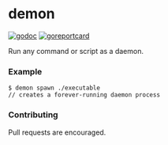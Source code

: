 # demon

[![godoc](https://godoc.org/github.com/streamwithme/vortex?status.svg)](https://godoc.org/github.com/streamwithme/vortex)
[![goreportcard](https://goreportcard.com/badge/github.com/streamwithme/vortex)](https://goreportcard.com/badge/github.com/streamwithme/vortex)

Run any command or script as a daemon.

### Example

```console
$ demon spawn ./executable
// creates a forever-running daemon process
```

### Contributing

Pull requests are encouraged.
